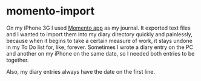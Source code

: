 # momento-import

On my iPhone 3G I used <a href="http://momentoapp.com/">Momento app</a> as my journal. It exported text files and I wanted to import them into my diary directory quickly and painlessly, because when it begins to take a certain measure of work, it stays undone in my To Do list for, like, forever. Sometimes I wrote a diary entry on the PC and another on my iPhone on the same date, so I needed both entries to be together.

Also, my diary entries always have the date on the first line.
